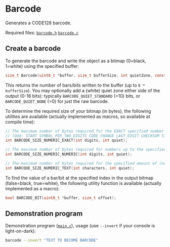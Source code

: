 # Barcode

Generates a CODE128 barcode.  

Required files: [`barcode.h`](barcode.h) [`barcode.c`](barcode.c)


## Create a barcode

To generate the barcode and write the object as a bitmap (0=black, 1=white) using the specified buffer:

```c
size_t Barcode(uint8_t *buffer, size_t bufferSize, int quietZone, const char *text);
```

This returns the number of bars/bits written to the buffer (up to `8 * bufferSize`). You may optionally add a (white) quiet zone either side of the output (0-16 bits): typically `BARCODE_QUIET_STANDARD` (=10) bits, or `BARCODE_QUIET_NONE` (=0) for just the raw barcode.

To determine the required size of your bitmap (in bytes), the following utilities are available (actually implemented as macros, so available at compile time):

```c
// The maximum number of bytes required for the EXACT specified number of digits (strictly 0-9), odd numbers are less efficient
// (Odd: START SYMBOL_PER_TWO_DIGITS CODE_CHANGE LAST_DIGIT CHECKSUM STOP; Even: START SYMBOL_PER_TWO_DIGITS CHECKSUM STOP;)
int BARCODE_SIZE_NUMERIC_EXACT(int digits, int quiet);

// The maximum number of bytes required for numbers up to the specified number of digits (strictly 0-9)
int BARCODE_SIZE_NUMERIC_NUMERIC(int digits, int quiet);

// The maximum number of bytes required for the specified amount of (non-control-character) ASCII text
int BARCODE_SIZE_NUMERIC_TEXT(int characters, int quiet);
```

To find the value of a bar/bit at the specified index in the output bitmap (false=black, true=white), the following utility function is available (actually implemented as a macro):

```c
bool BARCODE_BIT(uint8_t *buffer, size_t offset);
```

## Demonstration program

Demonstration program ([`main.c`](main.c)), usage (use `--invert` if your console is light-on-dark):

```bash
barcode --invert "TEXT TO BECOME BARCODE"
```
